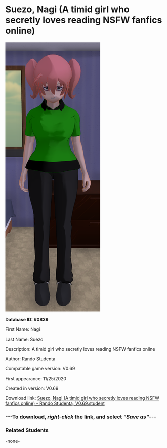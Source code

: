 # Suezo, Nagi (A timid girl who secretly loves reading NSFW fanfics online)

<img src="../../Files/Images/Suezo, Nagi (A timid girl who secretly loves reading NSFW fanfics online).png" title="Suezo, Nagi (A timid girl who secretly loves reading NSFW fanfics online) - Rando Studenta, V0.69">

**Database ID: #0839**

First Name: Nagi

Last Name: Suezo

Description: A timid girl who secretly loves reading NSFW fanfics online

Author: Rando Studenta

Compatable game version: V0.69

First appearance: 11/25/2020

Created in version: V0.69

Download link: <a href="https://raw.githubusercontent.com/Arbiter1223/Daigaku-Gurashi-Custom-Students/master/Files/Student%20Files/Suezo%2C%20Nagi%20(A%20timid%20girl%20who%20secretly%20loves%20reading%20NSFW%20fanfics%20online)%20-%20Rando%20Studenta%2C%20V0.69.student">Suezo, Nagi (A timid girl who secretly loves reading NSFW fanfics online) - Rando Studenta, V0.69.student</a>

### ---**To download, _right-click_ the link, and select _"Save as"_**---

### Related Students

-none-
